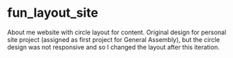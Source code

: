 # fun_layout_site
About me website with circle layout for content. Original design for personal site project (assigned as first project for General Assembly), but the circle design was not responsive and so I changed the layout after this iteration.


